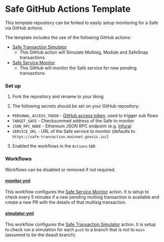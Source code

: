# Safe GitHub Actions Template

This template repository can be forked to easily setup monitoring for a Safe via GitHub actions.

The template includes the use of the following GitHub actions:

- [Safe Transaction Simulator](https://github.com/rmeissner/safe-simulator-gh-action/blob/main/action.yml)
  - This GitHub action will Simulate Multisig, Module and SafeSnap transactions
- [Safe Service Monitor](https://github.com/rmeissner/safe-service-monitor-gh-action/blob/main/action.yml)
  - This GitHub will monitor the Safe service for new pending transactions


### Set up

1. Fork the repository and rename to your liking

2. The following secrets should be set on your GitHub repository:

- `PERSONAL_ACCESS_TOKEN` - [GitHub access token](https://docs.github.com/en/authentication/keeping-your-account-and-data-secure/creating-a-personal-access-token), used to trigger sub flows
- `TARGET_SAFE` - Checksummed address of the Safe to monitor
- `JSON_RPC_NODE` - Ethereum JSON RPC endpoint (e.g. [Infura](https://infura.io/dashboard))
- `SERVICE_URL` - URL of the Safe service to monitor (defaults to `https://safe-transaction.mainnet.gnosis.io/`)

3. Enabled the workflows in the `Actions` tab 


### Workflows

Workflows can be disabled or removed if not required.

#### [monitor.yml](./.github/workflows/monitor.yml)

This workflow configures the [Safe Service Monitor](https://github.com/rmeissner/safe-service-monitor-gh-action/blob/main/action.yml) action. It is setup to check every 5 minutes if a new pending multisig transaction is available and create a new PR with the details of that multisig transaction.

#### [simulator.yml](./.github/workflows/simulator.yml)

This workflow configures the [Safe Transaction Simulator](https://github.com/rmeissner/safe-simulator-gh-action/blob/main/action.yml) action. It is setup to check run a simulation for each `push` to a branch that is not to `main` (assumed to be the deault branch).
